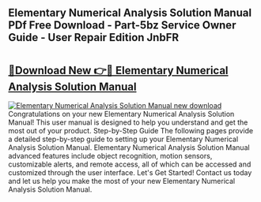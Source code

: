 ## Elementary Numerical Analysis Solution Manual PDf Free Download - Part-5bz Service Owner Guide - User Repair Edition JnbFR

# <h2><a href="http://bc85069.oget.top/?id=Elementary+Numerical+Analysis+Solution+Manual">🔗Download New 👉🔴 Elementary Numerical Analysis Solution Manual</a></h2>

[![Elementary Numerical Analysis Solution Manual new download](https://i.imgur.com/5g1atiW.png)](http://bc85069.oget.top/?id=Elementary+Numerical+Analysis+Solution+Manual)
Congratulations on your new Elementary Numerical Analysis Solution Manual! This user manual is designed to help you understand and get the most out of your product. Step-by-Step Guide The following pages provide a detailed step-by-step guide to setting up your Elementary Numerical Analysis Solution Manual. Elementary Numerical Analysis Solution Manual advanced features include object recognition, motion sensors, customizable alerts, and remote access, all of which can be accessed and customized through the user interface. Let's Get Started! Contact us today and let us help you make the most of your new Elementary Numerical Analysis Solution Manual.
